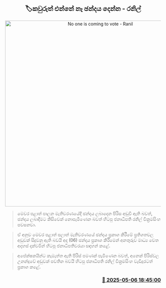 <p align='center'><b><h2 align='center' title='No one is coming to vote - Ranil'>🏷කවුරුත් එන්නේ නෑ ඡන්දය දෙන්න - රනිල්</h2></b></p>
<p align='center'><img src='https://helakuru.sgp1.cdn.digitaloceanspaces.com/esana/images/lib/ranil-local-media.jpg' width='600' alt='No one is coming to vote - Ranil'></p>

> මෙවර පළාත් පාලන මැතිවරණයේදී ඡන්දය ලබාදෙන පිරිස අඩුවී ඇති බවත්, ඡන්දය ලබාදීමට කිසිවෙක් නොපැමිණෙන බවත් හිටපු ජනාධිපති රනිල් වික්‍රමසිංහ පවසනවා.

> ඒ අනුව මෙවර පළාත් පලාත් මැතිවරණයේ ඡන්දය ප්‍රකාශ කිරීමේ ප්‍රතිශතවල අඩුවක් සිදුවනු ඇති බවයි අද (06) ඡන්දය ප්‍රකාශ කිරීමෙන් අනතුරුව මාධ්‍ය වෙත අදහස් දක්වමින් හිටපු ජනාධිපතිවරයා සඳහන් කළේ.

> අපේක්ෂකයින්ට කැමැත්ත ඇති පිරිස් පමණක් පැමිණෙන බවත්, අනෙක් පිරිස්වල උනන්දුවේ අඩුවක් පවතින බවයි හිටපු ජනාධිපති රනිල් වික්‍රමසිංහ වැඩිදුරටත් ප්‍රකාශ කළේ. 



<h3 align='right'><a href='https://www.helakuru.lk/esana/p/109857/'>📅 2025-05-06 18:45:00</a></h3>
